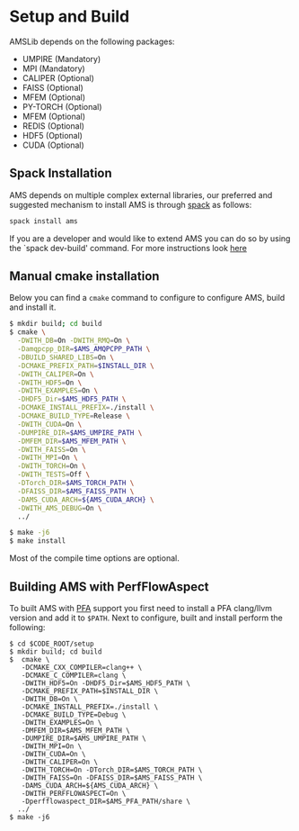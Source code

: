 # Setup and Build

AMSLib depends on the following packages:
* UMPIRE (Mandatory)
* MPI (Mandatory)
* CALIPER (Optional)
* FAISS (Optional)
* MFEM (Optional)
* PY-TORCH (Optional)
* MFEM (Optional)
* REDIS (Optional)
* HDF5 (Optional)
* CUDA (Optional)

## Spack Installation

AMS depends on multiple complex external libraries, our preferred and suggested mechanism to install AMS is through [spack](https://github.com/spack/spack) as follows:

```bash
spack install ams
```

If you are a developer and would like to extend AMS you can do so by using the `spack dev-build' command.
For more instructions look [here](https://spack-tutorial.readthedocs.io/en/lanl19/tutorial_developer_workflows.html)


## Manual cmake installation

Below you can find a `cmake` command to configure to configure AMS, build and install it.

```bash
$ mkdir build; cd build
$ cmake \
  -DWITH_DB=On -DWITH_RMQ=On \
  -Damqpcpp_DIR=$AMS_AMQPCPP_PATH \
  -DBUILD_SHARED_LIBS=On \
  -DCMAKE_PREFIX_PATH=$INSTALL_DIR \
  -DWITH_CALIPER=On \
  -DWITH_HDF5=On \
  -DWITH_EXAMPLES=On \
  -DHDF5_Dir=$AMS_HDF5_PATH \
  -DCMAKE_INSTALL_PREFIX=./install \
  -DCMAKE_BUILD_TYPE=Release \
  -DWITH_CUDA=On \
  -DUMPIRE_DIR=$AMS_UMPIRE_PATH \
  -DMFEM_DIR=$AMS_MFEM_PATH \
  -DWITH_FAISS=On \
  -DWITH_MPI=On \
  -DWITH_TORCH=On \
  -DWITH_TESTS=Off \
  -DTorch_DIR=$AMS_TORCH_PATH \
  -DFAISS_DIR=$AMS_FAISS_PATH \
  -DAMS_CUDA_ARCH=${AMS_CUDA_ARCH} \
  -DWITH_AMS_DEBUG=On \
  ../

$ make -j6
$ make install
```

Most of the compile time options are optional.

## Building AMS with PerfFlowAspect

To built AMS with [PFA](https://github.com/flux-framework/PerfFlowAspect) support you first need to install a PFA clang/llvm version and add it to `$PATH`. Next to configure, built and install perform the following:

```
$ cd $CODE_ROOT/setup
$ mkdir build; cd build
$  cmake \
   -DCMAKE_CXX_COMPILER=clang++ \
   -DCMAKE_C_COMPILER=clang \
   -DWITH_HDF5=On -DHDF5_Dir=$AMS_HDF5_PATH \
   -DCMAKE_PREFIX_PATH=$INSTALL_DIR \
   -DWITH_DB=On \
   -DCMAKE_INSTALL_PREFIX=./install \
   -DCMAKE_BUILD_TYPE=Debug \
   -DWITH_EXAMPLES=On \
   -DMFEM_DIR=$AMS_MFEM_PATH \
   -DUMPIRE_DIR=$AMS_UMPIRE_PATH \
   -DWITH_MPI=On \
   -DWITH_CUDA=On \
   -DWITH_CALIPER=On \
   -DWITH_TORCH=On -DTorch_DIR=$AMS_TORCH_PATH \
   -DWITH_FAISS=On -DFAISS_DIR=$AMS_FAISS_PATH \
   -DAMS_CUDA_ARCH=${AMS_CUDA_ARCH} \
   -DWITH_PERFFLOWASPECT=On \
   -Dperfflowaspect_DIR=$AMS_PFA_PATH/share \
  ../
$ make -j6
```

